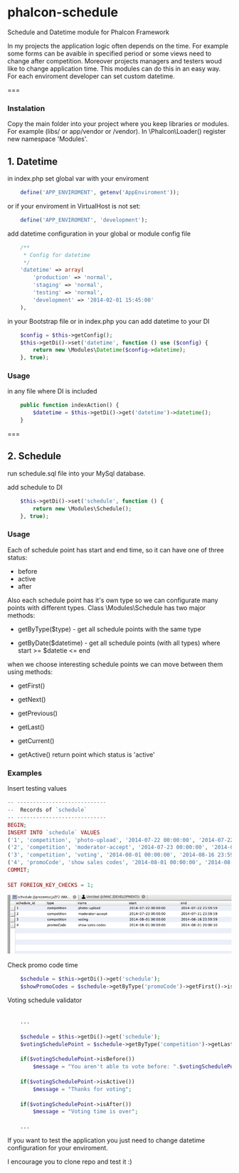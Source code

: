 phalcon-schedule
================

Schedule and Datetime module for Phalcon Framework

In my projects the application logic often depends on the time. For example some
forms can be avaible in specified period or some views need to change after competition.
Moreover projects managers and testers woud like to change application time.
This modules can do this in an easy way. For each enviroment developer can
set custom datetime.

===
### Instalation

Copy the main folder into your project where you keep libraries or modules.
For example (libs/ or app/vendor or /vendor). In \Phalcon\Loader() register
new namespace 'Modules'.


## 1. Datetime

in index.php set global var with your enviroment

```php
    define('APP_ENVIROMENT', getenv('AppEnviroment'));
```

or if your enviroment in VirtualHost is not set: 

```php
    define('APP_ENVIROMENT', 'development');
```

add datetime configuration in your global or module config file

```php
    /**
     * Config for datetime
     */
    'datetime' => array(
        'production' => 'normal',
        'staging' => 'normal',
        'testing' => 'normal',
        'development' => '2014-02-01 15:45:00'
    ),
```

in your Bootstrap file or in index.php you can add datetime to your DI

```php
    $config = $this->getConfig();
    $this->getDi()->set('datetime', function () use ($config) {
        return new \Modules\Datetime($config->datetime);
    }, true);
```

### Usage

in any file where DI is included

```php
    public function indexAction() {        
        $datetime = $this->getDi()->get('datetime')->datetime();
    }
```

===
## 2. Schedule

run schedule.sql file into your MySql database.

add schedule to DI

```php
    $this->getDi()->set('schedule', function () {
        return new \Modules\Schedule();
    }, true);
```

### Usage

Each of schedule point has start and end time, so it can have one of three status:
- before
- active
- after

Also each schedule point has it's own type so we can configurate many points with different types.
Class \Modules\Schedule has two major methods:

- getByType($type) - get all schedule points with the same type

- getByDate($datetime) - get all schedule points (with all types) where start >= $datetie <= end


when we choose interesting schedule points we can move between them using methods:

- getFirst()
- getNext()
- getPrevious()
- getLast()
- getCurrent()

- getActive() return point which status is 'active'


### Examples
Insert testing values

```php
-- ----------------------------
--  Records of `schedule`
-- ----------------------------
BEGIN;
INSERT INTO `schedule` VALUES 
('1', 'competition', 'photo-upload', '2014-07-22 00:00:00', '2014-07-22 23:59:59'), 
('2', 'competition', 'moderator-accept', '2014-07-23 00:00:00', '2014-07-31 23:59:59'), 
('3', 'competition', 'voting', '2014-08-01 00:00:00', '2014-08-16 23:59:59'),
('4', 'promoCode', 'show sales codes', '2014-08-01 00:00:00', '2014-08-01 20:00:00');
COMMIT;

SET FOREIGN_KEY_CHECKS = 1;
```
![](/preview.jpg)

Check promo code time

```php
    $schedule = $this->getDi()->get('schedule');
    $showPromoCodes = $schedule->getByType('promoCode')->getFirst()->isActive();
```

Voting schedule validator
```php
    
    ...

    $schedule = $this->getDi()->get('schedule');
    $votingSchedulePoint = $schedule->getByType('competition')->getLast();

    if($votingSchedulePoint->isBefore())
        $message = "You aren't able to vote before: ".$votingSchedulePoint->getStart();

    if($votingSchedulePoint->isActive())
        $message = "Thanks for voting";

    if($votingSchedulePoint->isAfter())
        $message = "Voting time is over";

    ...

```

If you want to test the application you just need to change datetime configuration for your enviroment.


I encourage you to clone repo and test it :)
